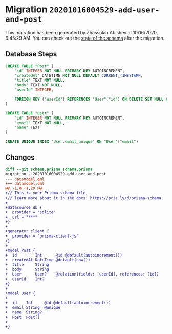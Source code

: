 # Migration `20201016004529-add-user-and-post`

This migration has been generated by Zhassulan Abishev at 10/16/2020, 6:45:29 AM.
You can check out the [state of the schema](./schema.prisma) after the migration.

## Database Steps

```sql
CREATE TABLE "Post" (
    "id" INTEGER NOT NULL PRIMARY KEY AUTOINCREMENT,
    "createdAt" DATETIME NOT NULL DEFAULT CURRENT_TIMESTAMP,
    "title" TEXT NOT NULL,
    "body" TEXT NOT NULL,
    "userId" INTEGER,

    FOREIGN KEY ("userId") REFERENCES "User"("id") ON DELETE SET NULL ON UPDATE CASCADE
)

CREATE TABLE "User" (
    "id" INTEGER NOT NULL PRIMARY KEY AUTOINCREMENT,
    "email" TEXT NOT NULL,
    "name" TEXT
)

CREATE UNIQUE INDEX "User.email_unique" ON "User"("email")
```

## Changes

```diff
diff --git schema.prisma schema.prisma
migration ..20201016004529-add-user-and-post
--- datamodel.dml
+++ datamodel.dml
@@ -1,0 +1,29 @@
+// This is your Prisma schema file,
+// learn more about it in the docs: https://pris.ly/d/prisma-schema
+
+datasource db {
+  provider = "sqlite"
+  url = "***"
+}
+
+generator client {
+  provider = "prisma-client-js"
+}
+
+model Post {
+  id        Int      @id @default(autoincrement())
+  createdAt DateTime @default(now())
+  title     String
+  body      String
+  User      User?    @relation(fields: [userId], references: [id])
+  userId    Int?
+}
+
+model User {
+
+  id    Int     @id @default(autoincrement())
+  email String  @unique
+  name  String?
+  Post  Post[]
+
+}
```


